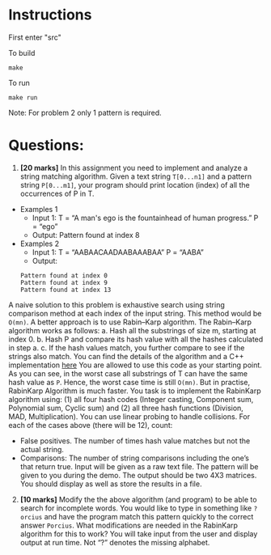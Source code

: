 # Instructions

First enter "src"

To build
```
make
```
To run
```
make run
```
Note: For problem 2 only 1 pattern is required.

# Questions:
1. **[20 marks]** In this assignment you need to implement and analyze a string matching algorithm. Given a text string `T[0...n1]` and a pattern string `P[0...m1]`, your program should print location (index) of all the occurrences of P in T.

  * Examples 1
    * Input 1: T = “A man's ego is the fountainhead of human progress.” P = “ego”
    * Output: Pattern found at index 8
  * Examples 2
    * Input 1: T = “AABAACAADAABAAABAA” P = “AABA”
    * Output: 
    ```
    Pattern found at index 0
    Pattern found at index 9
    Pattern found at index 13
    ```
  A naive solution to this problem is exhaustive search using string comparison method at each index of the input string. This method would be `O(mn)`. A better approach is to use Rabin–Karp algorithm. The Rabin–Karp algorithm works as follows:
    a. Hash all the substrings of size m, starting at index 0.
    b. Hash P and compare its hash value with all the hashes calculated in step a.
    c. If the hash values match, you further compare to see if the strings also match.
  You can find the details of the algorithm and a C++ implementation [here](http://www.geeksforgeeks.org/searchingforpatternsset3rabinkarpalgorithm/)
  You are allowed to use this code as your starting point. As you can see, in the worst case all substrings of T can have the same hash value as `P`. Hence, the worst case time is still `O(mn)`. But in practise, RabinKarp Algorithm is much faster.
  You task is to implement the RabinKarp algorithm using: 
  (1) all four hash codes (Integer casting, Component sum, Polynomial sum, Cyclic sum) and 
  (2) all three hash functions (Division, MAD, Multiplication). 
  You can use linear probing to handle collisions. For each of the cases above (there will be 12), count:
  * False positives. The number of times hash value matches but not the actual string.
  * Comparisons: The number of string comparisons including the one’s that return true.
  Input will be given as a raw text file. The pattern will be given to you during the demo. The output should be two 4X3 matrices. You should display as well as store the results in a file.
2. **[10 marks]** Modify the the above algorithm (and program) to be able to search for incomplete words. You would like to type in something like `?orcius` and have the program match this pattern quickly to the correct answer `Porcius`. What modifications are needed in the RabinKarp algorithm for this to work? You will take input from the user and display output at run time. Not “?” denotes the missing alphabet.
